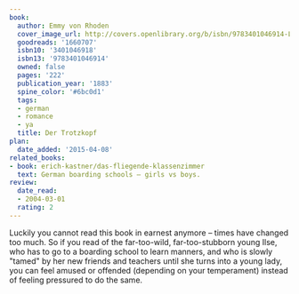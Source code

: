 ```yaml
---
book:
  author: Emmy von Rhoden
  cover_image_url: http://covers.openlibrary.org/b/isbn/9783401046914-L.jpg
  goodreads: '1660707'
  isbn10: '3401046918'
  isbn13: '9783401046914'
  owned: false
  pages: '222'
  publication_year: '1883'
  spine_color: '#6bc0d1'
  tags:
  - german
  - romance
  - ya
  title: Der Trotzkopf
plan:
  date_added: '2015-04-08'
related_books:
- book: erich-kastner/das-fliegende-klassenzimmer
  text: German boarding schools – girls vs boys.
review:
  date_read:
  - 2004-03-01
  rating: 2
---
```


Luckily you cannot read this book in earnest anymore – times have changed too much. So if you read of the far-too-wild,
far-too-stubborn young Ilse, who has to go to a boarding school to learn manners, and who is slowly "tamed" by her new
friends and teachers until she turns into a young lady, you can feel amused or offended (depending on your temperament)
instead of feeling pressured to do the same.
